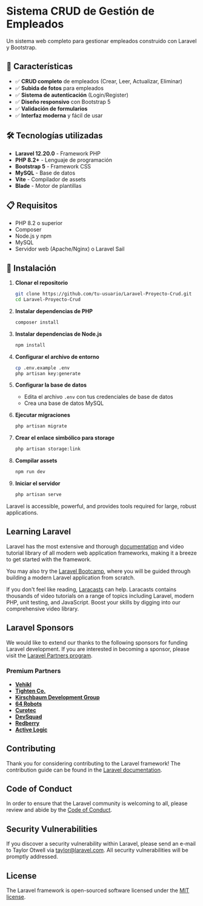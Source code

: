 # Sistema CRUD de Gestión de Empleados

Un sistema web completo para gestionar empleados construido con Laravel y Bootstrap.

## 🚀 Características

- ✅ **CRUD completo** de empleados (Crear, Leer, Actualizar, Eliminar)
- ✅ **Subida de fotos** para empleados
- ✅ **Sistema de autenticación** (Login/Register)
- ✅ **Diseño responsivo** con Bootstrap 5
- ✅ **Validación de formularios**
- ✅ **Interfaz moderna** y fácil de usar

## 🛠️ Tecnologías utilizadas

- **Laravel 12.20.0** - Framework PHP
- **PHP 8.2+** - Lenguaje de programación
- **Bootstrap 5** - Framework CSS
- **MySQL** - Base de datos
- **Vite** - Compilador de assets
- **Blade** - Motor de plantillas

## 📋 Requisitos

- PHP 8.2 o superior
- Composer
- Node.js y npm
- MySQL
- Servidor web (Apache/Nginx) o Laravel Sail

## 🔧 Instalación

1. **Clonar el repositorio**
   ```bash
   git clone https://github.com/tu-usuario/Laravel-Proyecto-Crud.git
   cd Laravel-Proyecto-Crud
   ```

2. **Instalar dependencias de PHP**
   ```bash
   composer install
   ```

3. **Instalar dependencias de Node.js**
   ```bash
   npm install
   ```

4. **Configurar el archivo de entorno**
   ```bash
   cp .env.example .env
   php artisan key:generate
   ```

5. **Configurar la base de datos**
   - Edita el archivo `.env` con tus credenciales de base de datos
   - Crea una base de datos MySQL

6. **Ejecutar migraciones**
   ```bash
   php artisan migrate
   ```

7. **Crear el enlace simbólico para storage**
   ```bash
   php artisan storage:link
   ```

8. **Compilar assets**
   ```bash
   npm run dev
   ```

9. **Iniciar el servidor**
   ```bash
   php artisan serve
   ```

Laravel is accessible, powerful, and provides tools required for large, robust applications.

## Learning Laravel

Laravel has the most extensive and thorough [documentation](https://laravel.com/docs) and video tutorial library of all modern web application frameworks, making it a breeze to get started with the framework.

You may also try the [Laravel Bootcamp](https://bootcamp.laravel.com), where you will be guided through building a modern Laravel application from scratch.

If you don't feel like reading, [Laracasts](https://laracasts.com) can help. Laracasts contains thousands of video tutorials on a range of topics including Laravel, modern PHP, unit testing, and JavaScript. Boost your skills by digging into our comprehensive video library.

## Laravel Sponsors

We would like to extend our thanks to the following sponsors for funding Laravel development. If you are interested in becoming a sponsor, please visit the [Laravel Partners program](https://partners.laravel.com).

### Premium Partners

- **[Vehikl](https://vehikl.com)**
- **[Tighten Co.](https://tighten.co)**
- **[Kirschbaum Development Group](https://kirschbaumdevelopment.com)**
- **[64 Robots](https://64robots.com)**
- **[Curotec](https://www.curotec.com/services/technologies/laravel)**
- **[DevSquad](https://devsquad.com/hire-laravel-developers)**
- **[Redberry](https://redberry.international/laravel-development)**
- **[Active Logic](https://activelogic.com)**

## Contributing

Thank you for considering contributing to the Laravel framework! The contribution guide can be found in the [Laravel documentation](https://laravel.com/docs/contributions).

## Code of Conduct

In order to ensure that the Laravel community is welcoming to all, please review and abide by the [Code of Conduct](https://laravel.com/docs/contributions#code-of-conduct).

## Security Vulnerabilities

If you discover a security vulnerability within Laravel, please send an e-mail to Taylor Otwell via [taylor@laravel.com](mailto:taylor@laravel.com). All security vulnerabilities will be promptly addressed.

## License

The Laravel framework is open-sourced software licensed under the [MIT license](https://opensource.org/licenses/MIT).
